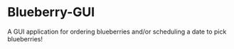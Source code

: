 # Blueberry-GUI
A GUI application for ordering blueberries and/or scheduling a date to pick blueberries!
